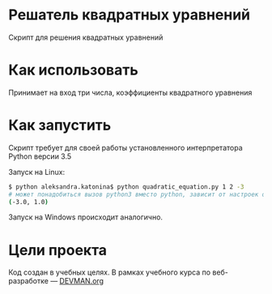 # Решатель квадратных уравнений

Скрипт для решения квадратных уравнений

# Как использовать

Принимает на вход три числа, коэффициенты квадратного уравнения

# Как запустить

Скрипт требует для своей работы установленного интерпретатора Python версии 3.5

Запуск на Linux:

```bash
$ python aleksandra.katonina$ python quadratic_equation.py 1 2 -3
# может понадобиться вызов python3 вместо python, зависит от настроек операционной системы
(-3.0, 1.0)
```

Запуск на Windows происходит аналогично.

# Цели проекта

Код создан в учебных целях. В рамках учебного курса по веб-разработке ― [DEVMAN.org](https://devman.org)
